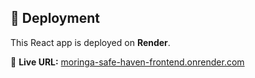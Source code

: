 ## 🚀 Deployment

This React app is deployed on **Render**.

🔗 **Live URL:** [moringa-safe-haven-frontend.onrender.com]([https://moringaz-safe-haven-backend.onrender.com](https://moringa-safe-haven-frontend.onrender.com))
